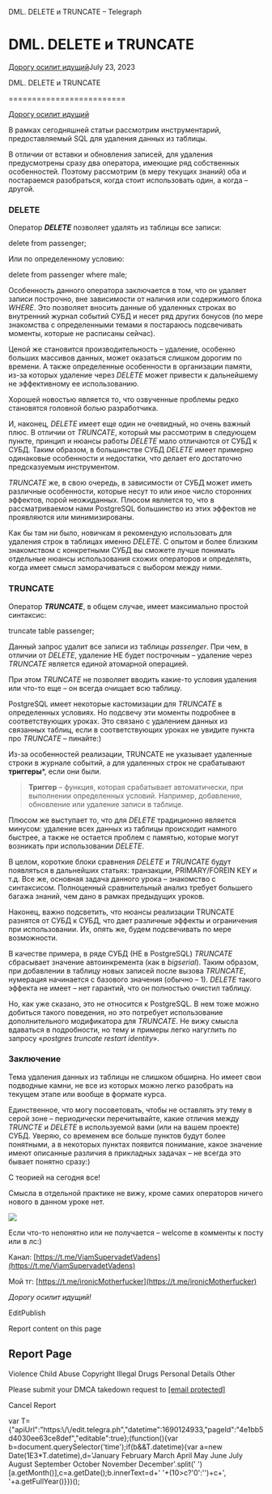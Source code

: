DML. DELETE и TRUNCATE – Telegraph

DML. DELETE и TRUNCATE
======================

[Дорогу осилит идущий](https://t.me/ViamSupervadetVadens)July 23, 2023

DML. DELETE и TRUNCATE

=========================

[Дорогу осилит идущий](https://t.me/ViamSupervadetVadens)

В рамках сегодняшней статьи рассмотрим инструментарий, предоставляемый SQL для удаления данных из таблицы.

В отличии от вставки и обновления записей, для удаления предусмотрены сразу два оператора, имеющие ряд собственных особенностей. Поэтому рассмотрим (в меру текущих знаний) оба и постараемся разобраться, когда стоит использовать один, а когда – другой.

### DELETE

Оператор **_DELETE_** позволяет удалять из таблицы все записи:

delete from passenger;

Или по определенному условию:

delete from passenger where male;

Особенность данного оператора заключается в том, что он удаляет записи построчно, вне зависимости от наличия или содержимого блока _WHERE_. Это позволяет вносить данные об удаленных строках во внутренний журнал событий СУБД и несет ряд других бонусов (по мере знакомства с определенными темами я постараюсь подсвечивать моменты, которые не расписаны сейчас).

Ценой же становится производительность – удаление, особенно больших массивов данных, может оказаться слишком дорогим по времени. А также определенные особенности в организации памяти, из-за которых удаление через _DELETE_ может привести к дальнейшему не эффективному ее использованию.

Хорошей новостью является то, что озвученные проблемы редко становятся головной болью разработчика.

И, наконец, _DELETE_ имеет еще один не очевидный, но очень важный плюс. В отличии от _TRUNCATE_, который мы рассмотрим в следующем пункте, принцип и нюансы работы _DELETE_ мало отличаются от СУБД к СУБД. Таким образом, в большинстве СУБД _DELETE_ имеет примерно одинаковые особенности и недостатки, что делает его достаточно предсказуемым инструментом.

_TRUNCATE_ же, в свою очередь, в зависимости от СУБД может иметь различные особенности, которые несут то или иное число сторонних эффектов, порой неожиданных. Плюсом является то, что в рассматриваемом нами PostgreSQL большинство из этих эффектов не проявляются или минимизированы.

Как бы там ни было, новичкам я рекомендую использовать для удаления строк в таблицах именно _DELETE_. С опытом и более близким знакомством с конкретными СУБД вы сможете лучше понимать отдельные нюансы использования схожих операторов и определять, когда имеет смысл заморачиваться с выбором между ними.

### TRUNCATE

Оператор **_TRUNCATE_**, в общем случае, имеет максимально простой синтаксис:

truncate table passenger;

Данный запрос удалит все записи из таблицы _passenger_. При чем, в отличии от _DELETE_, удаление НЕ будет построчным – удаление через _TRUNCATE_ является единой атомарной операцией.

При этом _TRUNCATE_ не позволяет вводить какие-то условия удаления или что-то еще – он всегда очищает всю таблицу.

PostgreSQL имеет некоторые кастомизации для _TRUNCATE_ в определенных условиях. Но подсвечу эти моменты подробнее в соответствующих уроках. Это связано с удалением данных из связанных таблиц, если в соответствующих уроках не увидите пункта про _TRUNCATE_ – пинайте:)

Из-за особенностей реализации, TRUNCATE не указывает удаленные строки в журнале событий, а для удаленных строк не срабатывают **триггеры**\*, если они были.

> **Триггер** – функция, которая срабатывает автоматически, при выполнении определенных условий. Например, добавление, обновление или удаление записи в таблице.

Плюсом же выступает то, что для _DELETE_ традиционно является минусом: удаление всех данных из таблицы происходит намного быстрее, а также не остается проблем с памятью, которые могут возникать при использовании _DELETE_.

В целом, короткие блоки сравнения _DELETE_ и _TRUNCATE_ будут появляться в дальнейших статьях: транзакции, PRIMARY/FOREIN KEY и т.д. Все же, основная задача данного урока – знакомство с синтаксисом. Полноценный сравнительный анализ требует большего багажа знаний, чем дано в рамках предыдущих уроков.

Наконец, важно подсветить, что нюансы реализации TRUNCATE разнятся от СУБД к СУБД, что дает различные эффекты и ограничения при использовании. Их, опять же, будем подсвечивать по мере возможности.

В качестве примера, в ряде СУБД (НЕ в PostgreSQL) _TRUNCATE_ сбрасывает значение автоинкремента (как в _bigserial_). Таким образом, при добавлении в таблицу новых записей после вызова _TRUNCATE_, нумерация начинается с базового значения (обычно – 1). _DELETE_ такого эффекта не имеет – нет гарантий, что он полностью очистил таблицу.

Но, как уже сказано, это не относится к PostgreSQL. В нем тоже можно добиться такого поведения, но это потребует использование дополнительного модификатора для _TRUNCATE_. Не вижу смысла вдаваться в подробности, но тему и примеры легко нагуглить по запросу «_postgres truncate restart identity_».

### Заключение

Тема удаления данных из таблицы не слишком обширна. Но имеет свои подводные камни, не все из которых можно легко разобрать на текущем этапе или вообще в формате курса.

Единственное, что могу посоветовать, чтобы не оставлять эту тему в серой зоне – периодически перечитывайте, какие отличия между _TRUNCTE_ и _DELETE_ в используемой вами (или на вашем проекте) СУБД. Уверяю, со временем все больше пунктов будут более понятными, а в некоторых пунктах появится понимание, какое значение имеют описанные различия в прикладных задачах – не всегда это бывает понятно сразу:)

С теорией на сегодня все!

Смысла в отдельной практике не вижу, кроме самих операторов ничего нового в данном уроке нет.

![](/file/3924884b4a5c5d50e0255.png)

Если что-то непонятно или не получается – welcome в комменты к посту или в лс:)

Канал: [https://t.me/ViamSupervadetVadens](https://t.me/ViamSupervadetVadens)

Мой тг: [https://t.me/ironicMotherfucker](https://t.me/ironicMotherfucker)

_Дорогу осилит идущий!_

EditPublish

Report content on this page

Report Page
-----------

Violence Child Abuse  Copyright  Illegal Drugs  Personal Details  Other

Please submit your DMCA takedown request to [\[email protected\]](/cdn-cgi/l/email-protection#80e4ede3e1c0f4e5ece5e7f2e1edaeeff2e7bff3f5e2eae5e3f4bdd2e5f0eff2f4a5b2b0f4efa5b2b0d4e5ece5e7f2e1f0e8a5b2b0f0e1e7e5a5b2b0a5b2b2c4cdccaea5b2b0c4c5ccc5d4c5a5b2b0a5c4b0a5c2b8a5b2b0d4d2d5cec3c1d4c5a5b2b2a6e2efe4f9bdd2e5f0eff2f4e5e4a5b2b0f0e1e7e5a5b3c1a5b2b0e8f4f4f0f3a5b3c1a5b2c6a5b2c6f4e5ece5e7f2e1aef0e8a5b2c6c4cdccadc4c5ccc5d4c5ade9add4d2d5cec3c1d4c5adb0b7adb2b3a5b0c1a5b0c1a5b0c1)

Cancel Report

var T={"apiUrl":"https:\\/\\/edit.telegra.ph","datetime":1690124933,"pageId":"4e1bb5d4030ee63ce8def","editable":true};(function(){var b=document.querySelector('time');if(b&&T.datetime){var a=new Date(1E3\*T.datetime),d='January February March April May June July August September October November December'.split(' ')\[a.getMonth()\],c=a.getDate();b.innerText=d+' '+(10>c?'0':'')+c+', '+a.getFullYear()}})();